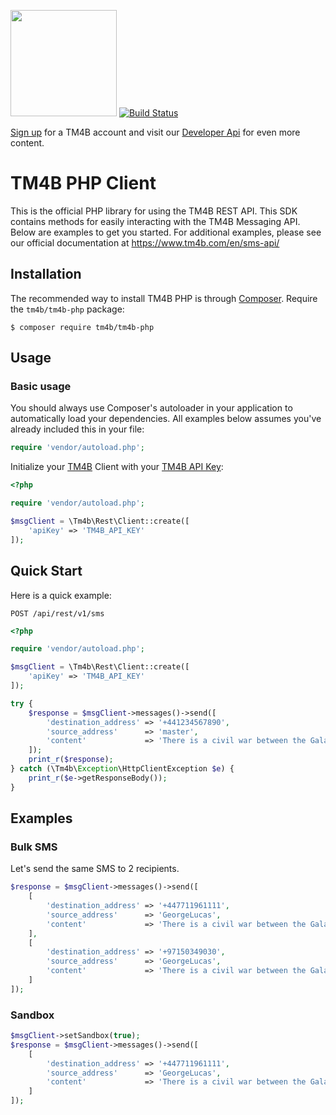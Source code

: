 [api_doc]: https://www.tm4b.com/en/sms-api/
[tm4b]: https://www.tm4b.com

<a href="https://www.tm4b.com"><img src="http://www.tm4b.com/assets/img/logo-white-on-blue.png" width="170px"/></a>
[![Build Status](https://travis-ci.org/tm4b/tm4b-php.svg?branch=master)](https://travis-ci.org/tm4b/tm4b-php)

[Sign up](https://www.tm4b.com/en/register) for a TM4B account and visit our [Developer Api][api_doc] for even more content.

# TM4B PHP Client

This is the official PHP library for using the TM4B REST API. This SDK contains methods for easily interacting with the TM4B Messaging API. 
Below are examples to get you started. For additional examples, please see our official 
documentation at https://www.tm4b.com/en/sms-api/

## Installation

The recommended way to install TM4B PHP is through
[Composer](http://getcomposer.org/).  Require the `tm4b/tm4b-php` package:

    $ composer require tm4b/tm4b-php

## Usage

### Basic usage

You should always use Composer's autoloader in your application to automatically load your dependencies. 
All examples below assumes you've already included this in your file:

```php
require 'vendor/autoload.php';
```

Initialize your [TM4B][tm4b] Client with your [TM4B API Key][tm4b]:

```php
<?php

require 'vendor/autoload.php';

$msgClient = \Tm4b\Rest\Client::create([
    'apiKey' => 'TM4B_API_KEY'
]);

```

<a name="quick-start"></a>
## Quick Start

Here is a quick example:

`POST /api/rest/v1/sms`

```php
<?php

require 'vendor/autoload.php';

$msgClient = \Tm4b\Rest\Client::create([
    'apiKey' => 'TM4B_API_KEY'
]);

try {
    $response = $msgClient->messages()->send([
        'destination_address' => '+441234567890',
        'source_address'      => 'master',
        'content'             => 'There is a civil war between the Galactic Empire and a Rebel Alliance.'
    ]);
    print_r($response);
} catch (\Tm4b\Exception\HttpClientException $e) {
    print_r($e->getResponseBody());
}
```

## Examples

### Bulk SMS

Let's send the same SMS to 2 recipients.

```php
$response = $msgClient->messages()->send([
    [
        'destination_address' => '+447711961111',
        'source_address'      => 'GeorgeLucas',
        'content'             => 'There is a civil war between the Galactic Empire and a Rebel Alliance.'
    ],
    [
        'destination_address' => '+97150349030',
        'source_address'      => 'GeorgeLucas',
        'content'             => 'There is a civil war between the Galactic Empire and a Rebel Alliance.'
    ]
]);
```

### Sandbox

```php
$msgClient->setSandbox(true);
$response = $msgClient->messages()->send([
    [
        'destination_address' => '+447711961111',
        'source_address'      => 'GeorgeLucas',
        'content'             => 'There is a civil war between the Galactic Empire and a Rebel Alliance.'
    ]
]);
```
